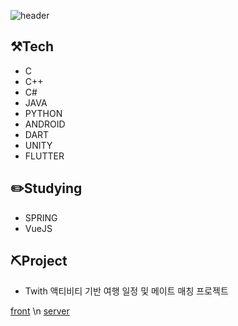 
![header](https://capsule-render.vercel.app/api?type=cylinder&color=auto&height=300&section=header&text=Welcome&fontSize=90&desc=DevYJKwon&descAlignY=70&animation=fadeIn)

## ⚒️Tech

- C 
- C++
- C#
- JAVA
- PYTHON
- ANDROID
- DART
- UNITY
- FLUTTER

## ✏️Studying
- SPRING
- VueJS


## ⛏Project

- Twith 액티비티 기반 여행 일정 및 메이트 매칭 프로젝트

[front](https://github.com/P-rip/p-rip_client) \n
[server](https://github.com/P-rip/p-rip_server)
